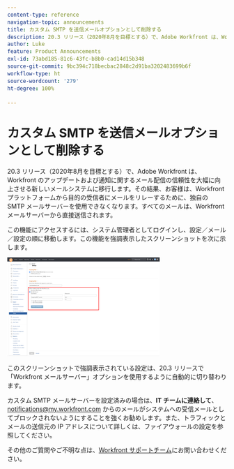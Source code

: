 ```yaml
---
content-type: reference
navigation-topic: announcements
title: カスタム SMTP を送信メールオプションとして削除する
description: 20.3 リリース（2020年8月を目標とする）で、Adobe Workfront は、Workfront のアップデートおよび通知に関するメール配信の信頼性を大幅に向上させる新しいメールシステムに移行します。その結果、お客様は、Workfront プラットフォームから目的の受信者にメールをリレーするために、独自の SMTP メールサーバーを使用できなくなります。すべてのメールは、Workfront メールサーバーから直接送信されます。
author: Luke
feature: Product Announcements
exl-id: 73abd185-81c6-43fc-b8b0-cad14d15b348
source-git-commit: 9bc394c718becbac2848c2d91ba3202483699b6f
workflow-type: ht
source-wordcount: '279'
ht-degree: 100%

---
```


# カスタム SMTP を送信メールオプションとして削除する

20.3 リリース（2020年8月を目標とする）で、Adobe Workfront は、Workfront のアップデートおよび通知に関するメール配信の信頼性を大幅に向上させる新しいメールシステムに移行します。その結果、お客様は、Workfront プラットフォームから目的の受信者にメールをリレーするために、独自の SMTP メールサーバーを使用できなくなります。すべてのメールは、Workfront メールサーバーから直接送信されます。

この機能にアクセスするには、システム管理者としてログインし、設定／メール／設定の順に移動します。この機能を強調表示したスクリーンショットを次に示します。

![](assets/email-server-settings-350x226.png)

このスクリーンショットで強調表示されている設定は、20.3 リリースで「Workfront メールサーバー」オプションを使用するように自動的に切り替わります。

カスタム SMTP メールサーバーを設定済みの場合は、**IT チームに連絡して**、notifications@my.workfront.com からのメールがシステムへの受信メールとしてブロックされないようにすることを強くお勧めします。また、トラフィックとメールの送信元の IP アドレスについて詳しくは、ファイアウォールの設定を参照してください。

その他のご質問やご不明な点は、[Workfront サポートチーム](https://one.workfront.com/s/support?language=ja_JP)にお問い合わせください。
